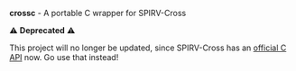 **crossc** - A portable C wrapper for SPIRV-Cross

⚠️ **Deprecated** ⚠️

This project will no longer be updated, since SPIRV-Cross has an
[official C API][1] now. Go use that instead!

[1]: https://github.com/KhronosGroup/SPIRV-Cross/blob/master/spirv_cross_c.h
